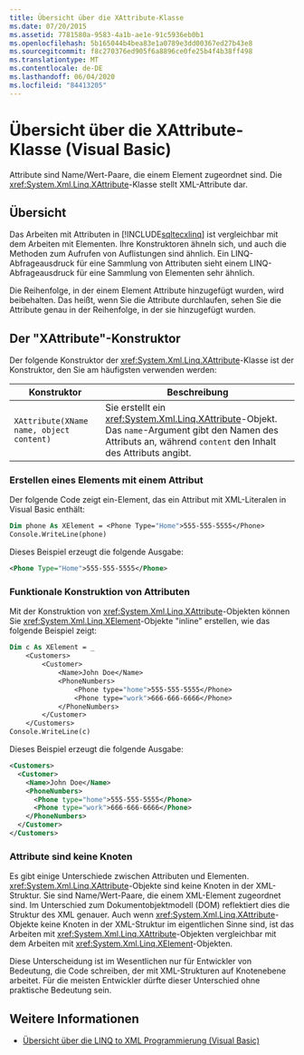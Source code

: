```yaml
---
title: Übersicht über die XAttribute-Klasse
ms.date: 07/20/2015
ms.assetid: 7781580a-9583-4a1b-ae1e-91c5936eb0b1
ms.openlocfilehash: 5b165044b4bea83e1a0789e3dd00367ed27b43e8
ms.sourcegitcommit: f8c270376ed905f6a8896ce0fe25b4f4b38ff498
ms.translationtype: MT
ms.contentlocale: de-DE
ms.lasthandoff: 06/04/2020
ms.locfileid: "84413205"
---
```

# <a name="xattribute-class-overview-visual-basic"></a>Übersicht über die XAttribute-Klasse (Visual Basic)
Attribute sind Name/Wert-Paare, die einem Element zugeordnet sind. Die <xref:System.Xml.Linq.XAttribute>-Klasse stellt XML-Attribute dar.  
  
## <a name="overview"></a>Übersicht  
 Das Arbeiten mit Attributen in [!INCLUDE[sqltecxlinq](~/includes/sqltecxlinq-md.md)] ist vergleichbar mit dem Arbeiten mit Elementen. Ihre Konstruktoren ähneln sich, und auch die Methoden zum Aufrufen von Auflistungen sind ähnlich. Ein LINQ-Abfrageausdruck für eine Sammlung von Attributen sieht einem LINQ-Abfrageausdruck für eine Sammlung von Elementen sehr ähnlich.  
  
 Die Reihenfolge, in der einem Element Attribute hinzugefügt wurden, wird beibehalten. Das heißt, wenn Sie die Attribute durchlaufen, sehen Sie die Attribute genau in der Reihenfolge, in der sie hinzugefügt wurden.  
  
## <a name="the-xattribute-constructor"></a>Der "XAttribute"-Konstruktor  
 Der folgende Konstruktor der <xref:System.Xml.Linq.XAttribute>-Klasse ist der Konstruktor, den Sie am häufigsten verwenden werden:  
  
|Konstruktor|Beschreibung|  
|-----------------|-----------------|  
|`XAttribute(XName name, object content)`|Sie erstellt ein <xref:System.Xml.Linq.XAttribute>-Objekt. Das `name`-Argument gibt den Namen des Attributs an, während `content` den Inhalt des Attributs angibt.|  
  
### <a name="creating-an-element-with-an-attribute"></a>Erstellen eines Elements mit einem Attribut  
 Der folgende Code zeigt ein-Element, das ein Attribut mit XML-Literalen in Visual Basic enthält:  
  
```vb  
Dim phone As XElement = <Phone Type="Home">555-555-5555</Phone>  
Console.WriteLine(phone)  
```  
  
 Dieses Beispiel erzeugt die folgende Ausgabe:  
  
```xml  
<Phone Type="Home">555-555-5555</Phone>  
```  
  
### <a name="functional-construction-of-attributes"></a>Funktionale Konstruktion von Attributen  
 Mit der Konstruktion von <xref:System.Xml.Linq.XAttribute>-Objekten können Sie <xref:System.Xml.Linq.XElement>-Objekte "inline" erstellen, wie das folgende Beispiel zeigt:  
  
```vb  
Dim c As XElement = _  
    <Customers>  
        <Customer>  
            <Name>John Doe</Name>  
            <PhoneNumbers>  
                <Phone type="home">555-555-5555</Phone>  
                <Phone type="work">666-666-6666</Phone>  
            </PhoneNumbers>  
        </Customer>  
    </Customers>  
Console.WriteLine(c)  
```  
  
 Dieses Beispiel erzeugt die folgende Ausgabe:  
  
```xml  
<Customers>  
  <Customer>  
    <Name>John Doe</Name>  
    <PhoneNumbers>  
      <Phone type="home">555-555-5555</Phone>  
      <Phone type="work">666-666-6666</Phone>  
    </PhoneNumbers>  
  </Customer>  
</Customers>  
```  
  
### <a name="attributes-are-not-nodes"></a>Attribute sind keine Knoten  
 Es gibt einige Unterschiede zwischen Attributen und Elementen. <xref:System.Xml.Linq.XAttribute>-Objekte sind keine Knoten in der XML-Struktur. Sie sind Name/Wert-Paare, die einem XML-Element zugeordnet sind. Im Unterschied zum Dokumentobjektmodell (DOM) reflektiert dies die Struktur des XML genauer. Auch wenn <xref:System.Xml.Linq.XAttribute>-Objekte keine Knoten in der XML-Struktur im eigentlichen Sinne sind, ist das Arbeiten mit <xref:System.Xml.Linq.XAttribute>-Objekten vergleichbar mit dem Arbeiten mit <xref:System.Xml.Linq.XElement>-Objekten.  
  
 Diese Unterscheidung ist im Wesentlichen nur für Entwickler von Bedeutung, die Code schreiben, der mit XML-Strukturen auf Knotenebene arbeitet. Für die meisten Entwickler dürfte dieser Unterschied ohne praktische Bedeutung sein.  
  
## <a name="see-also"></a>Weitere Informationen

- [Übersicht über die LINQ to XML Programmierung (Visual Basic)](linq-to-xml-programming-overview.md)
